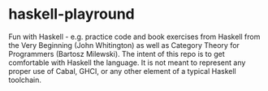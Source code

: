 # haskell-playround
Fun with Haskell - e.g. practice code and book exercises from Haskell from the Very Beginning (John Whitington) as well as Category Theory for Programmers (Bartosz Milewski). The intent of this repo is to get comfortable with Haskell the language. It is not meant to represent any proper use of Cabal, GHCI, or any other element of a typical Haskell toolchain.
